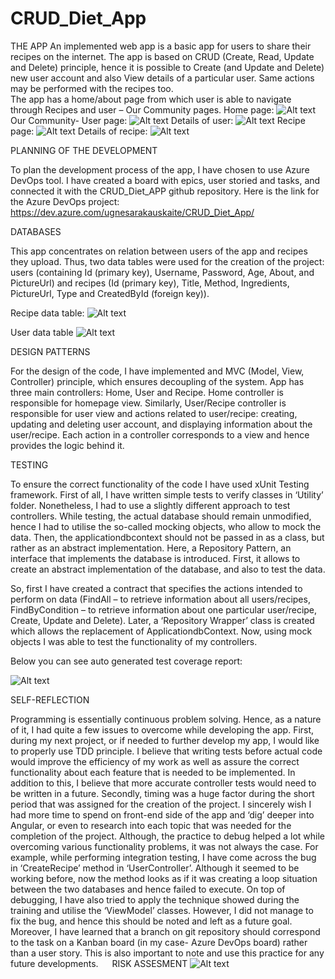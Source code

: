 # CRUD_Diet_App
THE APP
An implemented web app is a basic app for users to share their recipes on the internet. The app is based on CRUD (Create, Read, Update and Delete) principle, hence it is possible to Create (and Update and Delete) new user account and also View details of a particular user. Same actions may be performed with the recipes too.  
The app has a home/about page from which user is able to navigate through Recipes and user – Our Community pages.
Home page:
![Alt text](https://user-images.githubusercontent.com/46765375/117595699-6921b100-b139-11eb-875e-1ff5467fa5cc.png)
Our Community- User page:
![Alt text](https://user-images.githubusercontent.com/46765375/117595700-69ba4780-b139-11eb-9294-65d25565d4f6.png)
Details of user:
![Alt text](https://user-images.githubusercontent.com/46765375/117595694-67f08400-b139-11eb-8832-942a887d7033.png)
Recipe page:
![Alt text](https://user-images.githubusercontent.com/46765375/117595692-6626c080-b139-11eb-9b4a-14aa7cabb47f.png)
Details of recipe:
![Alt text](https://user-images.githubusercontent.com/46765375/117595693-6757ed80-b139-11eb-9c5c-17e2cb860ea4.png)

PLANNING OF THE DEVELOPMENT

To plan the development process of the app, I have chosen to use Azure DevOps tool. I have created a board with epics, user storied and tasks, and connected it with the CRUD_Diet_APP github repository. Here is the link for the Azure DevOps project: 
https://dev.azure.com/ugnesarakauskaite/CRUD_Diet_App/ 

DATABASES

This app concentrates on relation between users of the app and recipes they upload. Thus, two data tables were used for the creation of the project: users (containing Id (primary key), Username, Password, Age, About, and PictureUrl) and recipes (Id (primary key), Title, Method, Ingredients, PictureUrl, Type and CreatedById (foreign key)).

Recipe data table:
![Alt text](https://user-images.githubusercontent.com/46765375/117595697-68891a80-b139-11eb-8787-6c6390cd405e.png)

User data table
![Alt text](https://user-images.githubusercontent.com/46765375/117596452-527c5980-b13b-11eb-9c53-1b261be33282.png)

DESIGN PATTERNS 

For the design of the code, I have implemented and MVC (Model, View, Controller) principle, which ensures decoupling of the system. App has three main controllers: Home, User and Recipe. Home controller is responsible for homepage view. Similarly, User/Recipe controller is responsible for user view and actions related to user/recipe: creating, updating and deleting user account, and displaying information about the user/recipe. Each action in a controller corresponds to a view and hence provides the logic behind it. 

TESTING

To ensure the correct functionality of the code I have used xUnit Testing framework. First of all, I have written simple tests to verify classes in ‘Utility’ folder. 
Nonetheless, I had to use a slightly different approach to test controllers. While testing, the actual database should remain unmodified, hence I had to utilise the so-called mocking objects, who allow to mock the data. Then, the applicationdbcontext should not be passed in as a class, but rather as an abstract implementation.
Here, a Repository Pattern, an interface that implements the database is introduced. First, it allows to create an abstract implementation of the database, and also to test the data.

So, first I have created a contract that specifies the actions intended to perform on data (FindAll – to retrieve information about all users/recipes, FindByCondition – to retrieve information about one particular user/recipe, Create, Update and Delete). Later, a ‘Repository Wrapper’ class is created which allows the replacement of ApplicationdbContext. Now, using mock objects I was able to test the functionality of my controllers.

Below you can see auto generated test coverage report:

![Alt text](https://user-images.githubusercontent.com/46765375/117595696-68891a80-b139-11eb-97e3-d102f4c7ec9b.png)

SELF-REFLECTION

Programming is essentially continuous problem solving. Hence, as a nature of it, I had quite a few issues to overcome while developing the app. 
First, during my next project, or if needed to further develop my app, I would like to properly use TDD principle. I believe that writing tests before actual code would improve the efficiency of my work as well as assure the correct functionality about each feature that is needed to be implemented. In addition to this, I believe that more accurate controller tests would need to be written in a future.
Secondly, timing was a huge factor during the short period that was assigned for the creation of the project. I sincerely wish I had more time to spend on front-end side of the app and ‘dig’ deeper into Angular, or even to research into each topic that was needed for the completion of the project. 
Although, the practice to debug helped a lot while overcoming various functionality problems, it was not always the case. For example, while performing integration testing, I have come across the bug in ‘CreateRecipe’ method in ‘UserController’. Although it seemed to be working before, now the method looks as if it was creating a loop situation between the two databases and hence failed to execute. On top of debugging, I have also tried to apply the technique showed during the training and utilise the ‘ViewModel’ classes. However, I did not manage to fix the bug, and hence this should be noted and left as a future goal. 
Moreover, I have learned that a branch on git repository should correspond to the task on a Kanban board (in my case- Azure DevOps board) rather than a user story. This is also important to note and use this practice for any future developments. 
 
RISK ASSESMENT
![Alt text](https://user-images.githubusercontent.com/46765375/117596839-2e6d4800-b13c-11eb-973b-479019aaa754.png)
